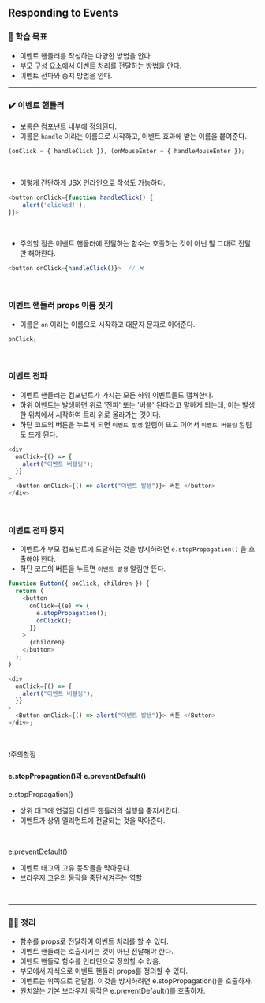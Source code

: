 ## Responding to Events

### 📌 학습 목표

- 이벤트 핸들러를 작성하는 다양한 방법을 안다.
- 부모 구성 요소에서 이벤트 처리를 전달하는 방법을 안다.
- 이벤트 전파와 중지 방법을 안다.

---

### ✔️ 이벤트 핸들러

- 보통은 컴포넌트 내부에 정의된다.
- 이름은 `handle` 이라는 이름으로 시작하고, 이벤트 효과에 받는 이름을 붙여준다.
  <br>

```javascript
(onClick = { handleClick }), (onMouseEnter = { handleMouseEnter });
```

<br>

- 이렇게 간단하게 JSX 인라인으로 작성도 가능하다.

```javascript
<button onClick={function handleClick() {
    alert('clicked!');
}}>
```

<br>

- 주의할 점은 이벤트 핸들러에 전달하는 함수는 호출하는 것이 아닌 말 그대로 전달만 해야한다.

```javascript
<button onClick={handleClick()}>  // ❌
```

<br>

### 이벤트 핸들러 props 이름 짓기

- 이름은 `on` 이라는 이름으로 시작하고 대문자 문자로 이어준다.

```javascript
onClick;
```

<br>

### 이벤트 전파

- 이벤트 핸들러는 컴포넌트가 가지는 모든 하위 이벤트들도 캡쳐한다.
- 하위 이벤트는 발생하면 위로 '전파' 또는 '버블' 된다라고 말하게 되는데, 이는 발생한 위치에서 시작하여 트리 위로 올라가는 것이다.
- 하단 코드의 버튼을 누르게 되면 `이벤트 발생` 알림이 뜨고 이어서 `이벤트 버블링` 알림도 뜨게 된다.

```javascript
<div
  onClick={() => {
    alert("이벤트 버블링");
  }}
>
  <button onClick={() => alert("이벤트 발생")}> 버튼 </button>
</div>
```

<br>

### 이벤트 전파 중지

- 이벤트가 부모 컴포넌트에 도달하는 것을 방지하려면 `e.stopPropagation()` 을 호출해야 한다.
- 하단 코드의 버튼을 누르면 `이벤트 발생` 알림만 뜬다.

```javascript
function Button({ onClick, children }) {
  return (
    <button
      onClick={(e) => {
        e.stopPropagation();
        onClick();
      }}
    >
      {children}
    </button>
  );
}

<div
  onClick={() => {
    alert("이벤트 버블링");
  }}
>
  <Button onClick={() => alert("이벤트 발생")}> 버튼 </Button>
</div>;
```

<br>

❗주의할점

#### e.stopPropagation()과 e.preventDefault()

e.stopPropagation()

- 상위 태그에 연결된 이벤트 핸들러의 실행을 중지시킨다.
- 이벤트가 상위 엘리먼트에 전달되는 것을 막아준다.

<br>

e.preventDefault()

- 이벤트 태그의 고유 동작들을 막아준다.
- 브라우저 고유의 동작을 중단시켜주는 역할

<br>

---

### 👨‍💻 정리

- 함수를 props로 전달하여 이벤트 처리를 할 수 있다.
- 이벤트 핸들러는 호출시키는 것이 아닌 전달해야 한다.
- 이벤트 핸들로 함수를 인라인으로 정의할 수 있음.
- 부모에서 자식으로 이벤트 핸들러 props를 정의할 수 있다.
- 이벤트는 위쪽으로 전달됨. 이것을 방지하려면 e.stopPropagation()을 호출하자.
- 원치않는 기본 브라우저 동작은 e.preventDefault()를 호출하자.
